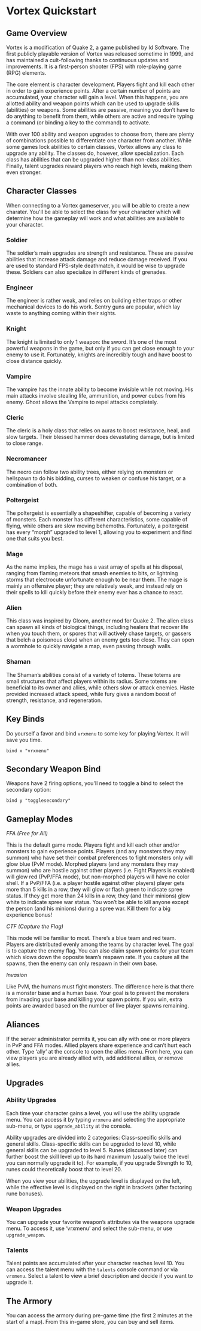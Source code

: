 # Vortex Quickstart

## Game Overview

Vortex is a modification of Quake 2, a game published by Id Software. 
The first publicly playable version of Vortex was released sometime in 1999, 
and has maintained a cult-following thanks to continuous updates and 
improvements. It is a first-person shooter (FPS) with role-playing game 
(RPG) elements.

The core element is character development. Players fight and kill each 
other in order to gain experience points. After a certain number of points 
are accumulated, your character will gain a level. When this happens, you 
are allotted ability and weapon points which can be used to upgrade skills 
(abilities) or weapons. Some abilities are passive, meaning you don’t have 
to do anything to benefit from them, while others are active and require 
typing a command (or binding a key to the command) to activate.

With over 100 ability and weapon upgrades to choose from, there are plenty 
of combinations possible to differentiate one character from another. While 
some games lock abilities to certain classes, Vortex allows any class to 
upgrade any ability. The classes do, however, allow specialization. Each 
class has abilities that can be upgraded higher than non-class abilities. 
Finally, talent upgrades reward players who reach high levels, making them 
even stronger.

## Character Classes

When connecting to a Vortex gameserver, you will be able to create a new 
charater. You'll be able to select the class for your character which will
determine how the gameplay will work and what abilities are available to
your character.

### Soldier

The soldier’s main upgrades are strength and resistance. These are passive 
abilities that increase attack damage and reduce damage received. If you 
are used to standard FPS-style deathmatch, it would be wise to upgrade these. 
Soldiers can also specialize in different kinds of grenades.

### Engineer

The engineer is rather weak, and relies on building either traps or other 
mechanical devices to do his work. Sentry guns are popular, which lay waste 
to anything coming within their sights.

### Knight

The knight is limited to only 1 weapon: the sword. It’s one of the most 
powerful weapons in the game, but only if you can get close enough to your 
enemy to use it. Fortunately, knights are incredibly tough and have boost 
to close distance quickly.

### Vampire

The vampire has the innate ability to become invisible while not moving. 
His main attacks involve stealing life, ammunition, and power cubes from 
his enemy. Ghost allows the Vampire to repel attacks completely.

### Cleric

The cleric is a holy class that relies on auras to boost resistance, heal, 
and slow targets. Their blessed hammer does devastating damage, but is 
limited to close range.

### Necromancer

The necro can follow two ability trees, either relying on monsters or 
hellspawn to do his bidding, curses to weaken or confuse his target, or a 
combination of both.

### Poltergeist

The poltergeist is essentially a shapeshifter, capable of becoming a 
variety of monsters. Each monster has different characteristics, some 
capable of flying, while others are slow moving behemoths. Fortunately, 
a poltergeist has every “morph” upgraded to level 1, allowing you to 
experiment and find one that suits you best.

### Mage

As the name implies, the mage has a vast array of spells at his disposal, 
ranging from flaming meteors that smash enemies to bits, or lightning 
storms that electrocute unfortunate enough to be near them. The mage is 
mainly an offensive player; they are relatively weak, and instead rely 
on their spells to kill quickly before their enemy ever has a chance to 
react.

### Alien

This class was inspired by Gloom, another mod for Quake 2. The alien class 
can spawn all kinds of biological things, including healers that recover 
life when you touch them, or spores that will actively chase targets, or 
gassers that belch a poisonous cloud when an enemy gets too close. They 
can open a wormhole to quickly navigate a map, even passing through walls.

### Shaman

The Shaman’s abilities consist of a variety of totems. These totems are 
small structures that affect players within its radius. Some totems are 
beneficial to its owner and allies, while others slow or attack enemies. 
Haste provided increased attack speed, while fury gives a random boost of 
strength, resistance, and regeneration.

## Key Binds

Do yourself a favor and bind `vrxmenu` to some key for playing Vortex. It
will save you time.

`bind x "vrxmenu"`

## Secondary Weapon Bind

Weapons have 2 firing options, you'll need to toggle a bind to select the
secondary option:

`bind y "togglesecondary"`

## Gameplay Modes

*FFA (Free for All)*

This is the default game mode. Players fight and kill each other and/or 
monsters to gain experience points. Players (and any monsters they may 
summon) who have set their combat preferences to fight monsters only will 
glow blue (PvM mode). Morphed players (and any monsters they may summon) 
who are hostile against other players (i.e. Fight Players is enabled) will 
glow red (PvP/FFA mode), but non-morphed players will have no color shell. 
If a PvP/FFA (i.e. a player hostile against other players) player gets 
more than 5 kills in a row, they will glow or flash green to indicate spree 
status. If they get more than 24 kills in a row, they (and their minions) 
glow white to indicate spree war status. You won’t be able to kill anyone 
except the person (and his minions) during a spree war. Kill them for a 
big experience bonus!

*CTF (Capture the Flag)*

This mode will be familiar to most. There’s a blue team and red team. 
Players are distributed evenly among the teams by character level. The 
goal is to capture the enemy flag. You can also claim spawn points for 
your team which slows down the opposite team’s respawn rate. If you 
capture all the spawns, then the enemy can only respawn in their own base.

*Invasion*

Like PvM, the humans must fight monsters. The difference here is that there 
is a monster base and a human base. Your goal is to prevent the monsters 
from invading your base and killing your spawn points. If you win, extra 
points are awarded based on the number of live player spawns remaining.

## Aliances

If the server administrator permits it, you can ally with one or more 
players in PvP and FFA modes. Allied players share experience and can’t 
hurt each other. Type ‘ally’ at the console to open the allies menu. 
From here, you can view players you are already allied with, add 
additional allies, or remove allies.

## Upgrades

### Ability Upgrades

Each time your character gains a level, you will use the ability upgrade 
menu. You can access it by typing `vrxmenu` and selecting the appropriate 
sub-menu, or type `upgrade_ability` at the console.

Ability upgrades are divided into 2 categories: Class-specific skills and 
general skills. Class-specific skills can be upgraded to level 10, while 
general skills can be upgraded to level 5. Runes (discussed later) can 
further boost the skill level up to its hard maximum (usually twice the 
level you can normally upgrade it to). For example, if you upgrade 
Strength to 10, runes could theoretically boost that to level 20. 

When you view your abilities, the upgrade level is displayed on the left, 
while the effective level is displayed on the right in brackets (after 
factoring rune bonuses).

### Weapon Upgrades

You can upgrade your favorite weapon’s attributes via the weapons upgrade 
menu. To access it, use ‘vrxmenu’ and select the sub-menu, or use 
`upgrade_weapon`.

### Talents

Talent points are accumulated after your character reaches level 10. You 
can access the talent menu with the `talents` console command or via 
`vrxmenu`. Select a talent to view a brief description and decide if you 
want to upgrade it.

## The Armory

You can access the armory during pre-game time (the first 2 minutes at the 
start of a map). From this in-game store, you can buy and sell items.

